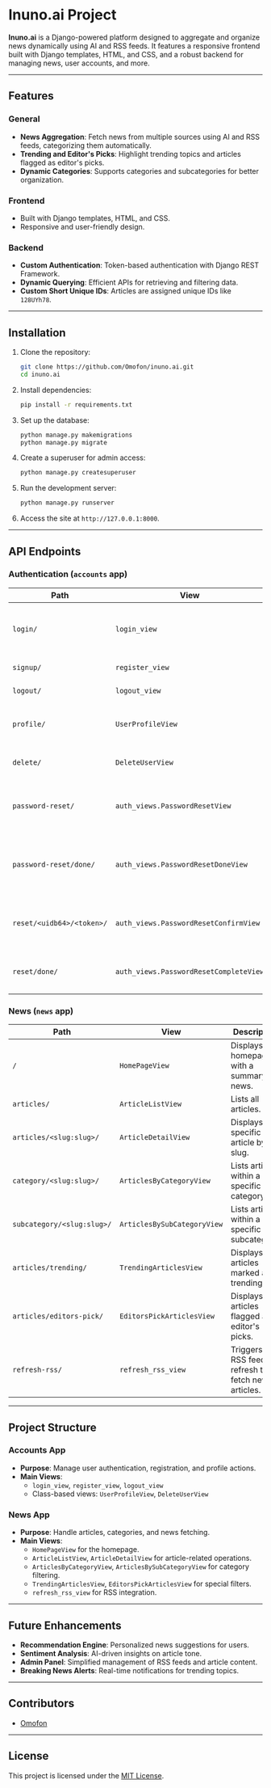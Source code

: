 # Inuno.ai Project

**Inuno.ai** is a Django-powered platform designed to aggregate and organize news dynamically using AI and RSS feeds. It features a responsive frontend built with Django templates, HTML, and CSS, and a robust backend for managing news, user accounts, and more.

---

## **Features**

### General
- **News Aggregation**: Fetch news from multiple sources using AI and RSS feeds, categorizing them automatically.  
- **Trending and Editor's Picks**: Highlight trending topics and articles flagged as editor's picks.  
- **Dynamic Categories**: Supports categories and subcategories for better organization.  

### Frontend
- Built with Django templates, HTML, and CSS.  
- Responsive and user-friendly design.  

### Backend
- **Custom Authentication**: Token-based authentication with Django REST Framework.  
- **Dynamic Querying**: Efficient APIs for retrieving and filtering data.  
- **Custom Short Unique IDs**: Articles are assigned unique IDs like `128UYh78`.  

---

## **Installation**

1. Clone the repository:  
   ```bash
   git clone https://github.com/Omofon/inuno.ai.git
   cd inuno.ai
   ```

2. Install dependencies:  
   ```bash
   pip install -r requirements.txt
   ```

3. Set up the database:  
   ```bash
   python manage.py makemigrations
   python manage.py migrate
   ```

4. Create a superuser for admin access:  
   ```bash
   python manage.py createsuperuser
   ```

5. Run the development server:  
   ```bash
   python manage.py runserver
   ```

6. Access the site at `http://127.0.0.1:8000`.

---

## **API Endpoints**

### Authentication (`accounts` app)
| **Path**               | **View**                     | **Description**                                 | **Name**                 |
|-------------------------|------------------------------|-------------------------------------------------|--------------------------|
| `login/`               | `login_view`                | Displays the login page and processes user login. | `login`                  |
| `signup/`              | `register_view`             | Handles user registration.                      | `signup`                 |
| `logout/`              | `logout_view`               | Logs the user out.                              | `logout`                 |
| `profile/`             | `UserProfileView`           | Displays and manages the user's profile.        | `user_profile`           |
| `delete/`              | `DeleteUserView`            | Deletes the user's account.                     | `delete_user`            |
| `password-reset/`      | `auth_views.PasswordResetView`| Initiates password reset by sending a reset email. | `password_reset`         |
| `password-reset/done/` | `auth_views.PasswordResetDoneView`| Confirmation page after the password reset email is sent. | `password_reset_done` |
| `reset/<uidb64>/<token>/` | `auth_views.PasswordResetConfirmView` | Handles token-based password reset confirmation. | `password_reset_confirm` |
| `reset/done/`          | `auth_views.PasswordResetCompleteView` | Password reset completion page.                | `password_reset_complete`|

### News (`news` app)
| **Path**                     | **View**                         | **Description**                                        | **Name**                   |
|-------------------------------|-----------------------------------|--------------------------------------------------------|----------------------------|
| `/`                          | `HomePageView`                   | Displays the homepage with a summary of news.         | `home`                     |
| `articles/`                  | `ArticleListView`                | Lists all articles.                                   | `article_list`             |
| `articles/<slug:slug>/`      | `ArticleDetailView`              | Displays a specific article by slug.                 | `article_detail`           |
| `category/<slug:slug>/`      | `ArticlesByCategoryView`         | Lists articles within a specific category.            | `articles_by_category`     |
| `subcategory/<slug:slug>/`   | `ArticlesBySubCategoryView`      | Lists articles within a specific subcategory.         | `articles_by_subcategory`  |
| `articles/trending/`         | `TrendingArticlesView`           | Displays articles marked as trending.                | `trending_articles`        |
| `articles/editors-pick/`     | `EditorsPickArticlesView`        | Displays articles flagged as editor's picks.         | `editors_pick_articles`    |
| `refresh-rss/`               | `refresh_rss_view`               | Triggers the RSS feed refresh to fetch new articles.  | `refresh_rss`              |

---

## **Project Structure**

### Accounts App
- **Purpose**: Manage user authentication, registration, and profile actions.  
- **Main Views**: 
  - `login_view`, `register_view`, `logout_view`
  - Class-based views: `UserProfileView`, `DeleteUserView`

### News App
- **Purpose**: Handle articles, categories, and news fetching.  
- **Main Views**: 
  - `HomePageView` for the homepage.  
  - `ArticleListView`, `ArticleDetailView` for article-related operations.  
  - `ArticlesByCategoryView`, `ArticlesBySubCategoryView` for category filtering.  
  - `TrendingArticlesView`, `EditorsPickArticlesView` for special filters.  
  - `refresh_rss_view` for RSS integration.

---

## **Future Enhancements**

- **Recommendation Engine**: Personalized news suggestions for users.  
- **Sentiment Analysis**: AI-driven insights on article tone.  
- **Admin Panel**: Simplified management of RSS feeds and article content.  
- **Breaking News Alerts**: Real-time notifications for trending topics.

---

## **Contributors**

- [Omofon](https://github.com/Omofon)

---

## **License**

This project is licensed under the [MIT License](LICENSE).
